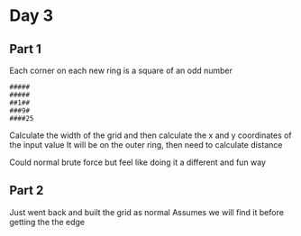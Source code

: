 # Day 3
## Part 1
Each corner on each new ring is a square of an odd number

```
#####
#####
##1##
###9#
####25
```

Calculate the width of the grid and then calculate the x and y coordinates of the input value
It will be on the outer ring, then need to calculate distance

Could normal brute force but feel like doing it a different and fun way

## Part 2
Just went back and built the grid as normal
Assumes we will find it before getting the the edge